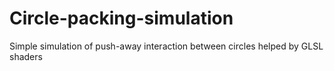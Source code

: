 # Circle-packing-simulation
Simple simulation of push-away interaction between circles helped by GLSL shaders

